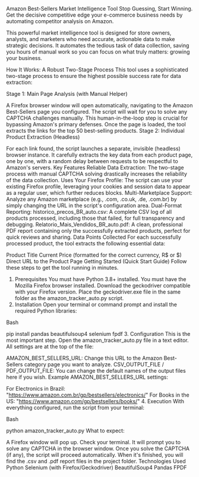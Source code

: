Amazon Best-Sellers Market Intelligence Tool
Stop Guessing, Start Winning. Get the decisive competitive edge your e-commerce business needs by automating competitor analysis on Amazon.

This powerful market intelligence tool is designed for store owners, analysts, and marketers who need accurate, actionable data to make strategic decisions. It automates the tedious task of data collection, saving you hours of manual work so you can focus on what truly matters: growing your business.

How It Works: A Robust Two-Stage Process
This tool uses a sophisticated two-stage process to ensure the highest possible success rate for data extraction:

Stage 1: Main Page Analysis (with Manual Helper)

A Firefox browser window will open automatically, navigating to the Amazon Best-Sellers page you configured.
The script will wait for you to solve any CAPTCHA challenges manually. This human-in-the-loop step is crucial for bypassing Amazon's primary defenses.
Once the page is loaded, the tool extracts the links for the top 50 best-selling products.
Stage 2: Individual Product Extraction (Headless)

For each link found, the script launches a separate, invisible (headless) browser instance.
It carefully extracts the key data from each product page, one by one, with a random delay between requests to be respectful to Amazon's servers.
Key Features
Reliable Data Extraction: The two-stage process with manual CAPTCHA solving drastically increases the reliability of the data collection.
Uses Your Firefox Profile: The script can use your existing Firefox profile, leveraging your cookies and session data to appear as a regular user, which further reduces blocks.
Multi-Marketplace Support: Analyze any Amazon marketplace (e.g., .com, .co.uk, .de, .com.br) by simply changing the URL in the script's configuration area.
Dual-Format Reporting:
historico_precos_BR_auto.csv: A complete CSV log of all products processed, including those that failed, for full transparency and debugging.
Relatorio_Mais_Vendidos_BR_auto.pdf: A clean, professional PDF report containing only the successfully extracted products, perfect for quick reviews and sharing.
Data Points Collected
For each successfully processed product, the tool extracts the following essential data:

Product Title
Current Price (formatted for the correct currency, R$ or $)
Direct URL to the Product Page
Getting Started (Quick Start Guide)
Follow these steps to get the tool running in minutes.

1. Prerequisites
You must have Python 3.8+ installed.
You must have the Mozilla Firefox browser installed.
Download the geckodriver compatible with your Firefox version. Place the geckodriver.exe file in the same folder as the amazon_tracker_auto.py script.
2. Installation
Open your terminal or command prompt and install the required Python libraries:

Bash

pip install pandas beautifulsoup4 selenium fpdf
3. Configuration
This is the most important step. Open the amazon_tracker_auto.py file in a text editor. All settings are at the top of the file:

AMAZON_BEST_SELLERS_URL: Change this URL to the Amazon Best-Sellers category page you want to analyze.
CSV_OUTPUT_FILE / PDF_OUTPUT_FILE: You can change the default names of the output files here if you wish.
Example AMAZON_BEST_SELLERS_URL settings:

For Electronics in Brazil: "https://www.amazon.com.br/gp/bestsellers/electronics/"
For Books in the US: "https://www.amazon.com/gp/bestsellers/books/"
4. Execution
With everything configured, run the script from your terminal:

Bash

python amazon_tracker_auto.py
What to expect:

A Firefox window will pop up.
Check your terminal. It will prompt you to solve any CAPTCHA in the browser window.
Once you solve the CAPTCHA (if any), the script will proceed automatically.
When it's finished, you will find the .csv and .pdf report files in the project folder.
Technologies Used
Python
Selenium (with Firefox/Geckodriver)
BeautifulSoup4
Pandas
FPDF
